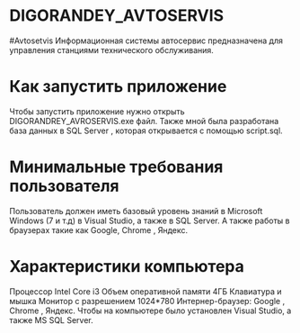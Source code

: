 # DIGORANDEY_AVTOSERVIS
#Avtosetvis
Информационная системы автосервис предназначена для управления станциями технического обслуживания.
# Как запустить приложение
Чтобы запустить приложение нужно открыть DIGORANDREY_AVROSERVIS.exe файл.
Также мной была разработана база данных в SQL Server , которая открывается с помощью script.sql. 
# Минимальные требования пользователя
Пользователь должен иметь базовый уровень знаний в Microsoft Windows (7 и т.д)
в Visual Studio, а также в SQL Server.
А также работы в браузерах такие как Google, Chrome , Яндекс.
# Характеристики компьютера
Процессор Intel Core i3
Объем оперативной памяти 4ГБ
Клавиатура и мышка
Монитор с разрешением 1024*780
Интернер-браузер: Google , Chrome , Яндекс.
Чтобы на компьютере было установлен Visual Studio, а также MS SQL Server.
